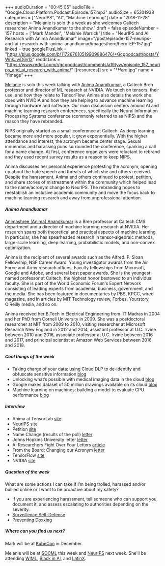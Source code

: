 +++
audioDuration = "00:45:05"
audioFile = "Google.Cloud.Platform.Podcast.Episode.157.mp3"
audioSize = 65301938
categories = ["NeurIPS", "AI", "Machine Learning"]
date = "2018-11-28"
description = "Melanie is solo this week as she welcomes Caltech researcher Anima Anandkumar to the show."
draft = false
episodeNumber = 157
hosts = ["Mark Mandel", "Melanie Warrick"]
title = "NeurIPS and AI Research with Anima Anandkumar"
image="/post/episode-157-neurips-and-ai-research-with-anima-anandkumar/images/hero/hero-EP-157.jpg"
linked = true
googlePlusLink = "https://plus.google.com/b/117267610519909886476/+Gcppodcast/posts/YWnkJwD6y12"
redditLink = "https://www.reddit.com/r/gcppodcast/comments/a19tyw/episode_157_neurips_and_ai_research_with_anima/"
[[resources]]
  src = "**Hero*.jpg"
  name = "fimage"
+++

[Melanie](https://twitter.com/nyghtowl) is solo this week talking with [Anima Anandkumar](https://twitter.com/AnimaAnandkumar), a Caltech Bren professor and director of ML research at NVIDIA.  We touch on tensors, their use, and how they relate to TensorFlow. Anima also details the work she does with NVIDIA and how they are helping to advance machine learning through hardware and software. Our main discussion centers around AI and machine learning research conferences, specifically the Neural Information Processing Systems conference (commonly referred to as NIPS) and the reason they have rebranded.

NIPS originally started as a small conference at Caltech. As deep learning became more and more popular, it grew exponentially. With the higher attendance and interest, the acronym became center stage. Sexual innuendos and harassing puns surrounded the conference, sparking a call for a name change. At first, conference organizers were reluctant to rebrand and they used recent survey results as a reason to keep NIPS. 

Anima discusses her personal experience protesting the acronym, opening up about the hate speech and threats of which she and others received. Despite the harassment, Anima and others continued to protest, petition, and share stories of mistreatment within the community which helped lead to the name/acronym change to NeurIPS. The rebranding hopes to reestablish an inclusive academic community and move the focus back to machine learning research and away from unprofessional attention.

<!--more-->

##### Anima Anandkumar

[Animashree (Anima) Anandkumar](https://twitter.com/AnimaAnandkumar) is a Bren professor at Caltech CMS department and a director of machine learning research at NVIDIA. Her research spans both theoretical and practical aspects of machine learning. In particular, she has spearheaded research in tensor-algebraic methods, large-scale learning, deep learning, probabilistic models, and non-convex optimization. 

Anima is the recipient of several awards such as the Alfred. P. Sloan Fellowship, NSF Career Award, Young investigator awards from the Air Force and Army research offices, Faculty fellowships from Microsoft, Google and Adobe, and several best paper awards. She is the youngest named professor at Caltech, the highest honor bestowed to an individual faculty. She is part of the World Economic Forum's Expert Network consisting of leading experts from academia, business, government, and the media. She has been featured in documentaries by PBS, KPCC, wired magazine, and in articles by MIT Technology review, Forbes, Yourstory, O’Reilly media, and so on. 

Anima received her B.Tech in Electrical Engineering from IIT Madras in 2004 and her PhD from Cornell University in 2009. She was a postdoctoral researcher at MIT from 2009 to 2010, visiting researcher at Microsoft Research New England in 2012 and 2014, assistant professor at U.C. Irvine between 2010 and 2016, associate professor at U.C. Irvine between 2016 and 2017, and principal scientist at Amazon Web Services between 2016 and 2018.


##### Cool things of the week

* Taking charge of your data: using Cloud DLP to de-identify and obfuscate sensitive information [blog](https://cloud.google.com/blog/products/identity-security/taking-charge-of-your-data-using-cloud-dlp-to-de-identify-and-obfuscate-sensitive-information)
* Unlocking what’s possible with medical imaging data in the cloud [blog](https://cloud.google.com/blog/topics/healthcare-life-sciences/unlocking-whats-possible-medical-imaging-data-cloud)
* Google makes dataset of 50 million drawings available on its cloud [blog](https://venturebeat.com/2018/11/15/google-makes-dataset-of-50-million-drawings-available-on-its-cloud/)
* Machine learning on machines: building a model to evaluate CPU performance [blog](https://medium.com/@srobtweets/machine-learning-on-machines-building-a-model-to-evaluate-cpu-performance-d43528f6075a)

##### Interview

* Anima at TensorLab [site](http://tensorlab.cms.caltech.edu/users/anima/)
* NeurIPS [site](https://neurips.cc)
* Petition [site](https://www.change.org/p/members-of-nips-board-protestnips-nips-acronym-encourages-sexism-and-is-a-slur-change-the-name)
* Name Change (results of the poll) [letter](https://nips.cc/Conferences/2018/News?article=2110)
* Johns Hopkins University letter [letter](https://hopkinscsw.files.wordpress.com/2018/03/hopkins-letter-to-nips.pdf)
* AI Researchers Fight Over Four Letters [article](https://www.wired.com/story/ai-researchers-fight-over-four-letters-nips/)
* From the Board: Changing our Acronym [letter](https://nips.cc/Conferences/2018/News?article=2118)
* TensorFlow [site](https://www.tensorflow.org)
* NVIDIA [site](https://www.nvidia.com/en-us/)

##### Question of the week

What are some actions I can take if I’m being trolled, harassed and/or bullied online or I want to be proactive about my safety?

* If you are experiencing harassment, tell someone who can support you, document it, and assess escalating to authorities depending on the severity.
* [Surveillence Self-Defense](https://ssd.eff.org/en)
* [Preventing Doxxing](https://onlinesafety.feministfrequency.com/en/#preventing-doxxing)

##### Where can you find us next?

Mark will be at [KubeCon](https://events.linuxfoundation.org/events/kubecon-cloudnativecon-north-america-2018/) in December.

Melanie will be at [SOCML](https://sites.google.com/view/socml-2018/home) this week and [NeurIPS](https://neurips.cc) next week. She'll be attending [WIML](https://wimlworkshop.org), [Black in AI](https://blackinai.github.io), and [LatinX](http://www.latinxinai.org).